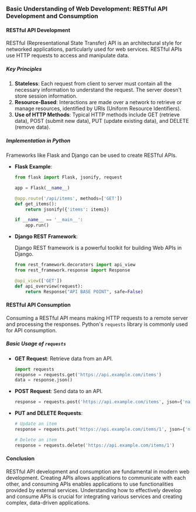 ### Basic Understanding of Web Development: RESTful API Development and Consumption

#### RESTful API Development

RESTful (Representational State Transfer) API is an architectural style for networked applications, particularly used for web services. RESTful APIs use HTTP requests to access and manipulate data.

##### Key Principles

1. **Stateless**: Each request from client to server must contain all the necessary information to understand the request. The server doesn't store session information.
2. **Resource-Based**: Interactions are made over a network to retrieve or manage resources, identified by URIs (Uniform Resource Identifiers).
3. **Use of HTTP Methods**: Typical HTTP methods include GET (retrieve data), POST (submit new data), PUT (update existing data), and DELETE (remove data).

##### Implementation in Python

Frameworks like Flask and Django can be used to create RESTful APIs.

- **Flask Example**:

  ```python
  from flask import Flask, jsonify, request

  app = Flask(__name__)

  @app.route('/api/items', methods=['GET'])
  def get_items():
      return jsonify({'items': items})

  if __name__ == '__main__':
      app.run()
  ```

- **Django REST Framework**:
  
  Django REST framework is a powerful toolkit for building Web APIs in Django.

  ```python
  from rest_framework.decorators import api_view
  from rest_framework.response import Response

  @api_view(['GET'])
  def api_overview(request):
      return Response("API BASE POINT", safe=False)
  ```

#### RESTful API Consumption

Consuming a RESTful API means making HTTP requests to a remote server and processing the responses. Python's `requests` library is commonly used for API consumption.

##### Basic Usage of `requests`

- **GET Request**: Retrieve data from an API.
  
  ```python
  import requests
  response = requests.get('https://api.example.com/items')
  data = response.json()
  ```

- **POST Request**: Send data to an API.

  ```python
  response = requests.post('https://api.example.com/items', json={'name': 'New Item'})
  ```

- **PUT and DELETE Requests**:
  
  ```python
  # Update an item
  response = requests.put('https://api.example.com/items/1', json={'name': 'Updated Item'})

  # Delete an item
  response = requests.delete('https://api.example.com/items/1')
  ```

#### Conclusion

RESTful API development and consumption are fundamental in modern web development. Creating APIs allows applications to communicate with each other, and consuming APIs enables applications to use functionalities provided by external services. Understanding how to effectively develop and consume APIs is crucial for integrating various services and creating complex, data-driven applications.